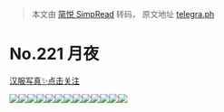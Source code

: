 > 本文由 [简悦 SimpRead](http://ksria.com/simpread/) 转码， 原文地址 [telegra.ph](https://telegra.ph/221-07-14)

No.221 月夜
=========

[汉服写真✨点击关注](https://t.me/hanfuxiezhen)

![](https://telegra.ph/file/76efb76daa2d8a79afb2d.jpg)![](https://telegra.ph/file/eadce118988ea7d9e7c55.jpg)![](https://telegra.ph/file/f9160a6047ccc234f45f8.jpg)![](https://telegra.ph/file/b8738210fd59963adb8f1.jpg)![](https://telegra.ph/file/edf620d9014f02ed25819.jpg)![](https://telegra.ph/file/551592a0f0a546ac7e141.jpg)![](https://telegra.ph/file/0f61b7c784d2da9fbd2ad.jpg)![](https://telegra.ph/file/15e87c1ba470485a20c7a.jpg)![](https://telegra.ph/file/423a68022380c0f7871bb.jpg)![](https://telegra.ph/file/894b55b0f933eece058f0.jpg)![](https://telegra.ph/file/98c615dad3eb57205e97e.jpg)![](https://telegra.ph/file/1040e248c7ec496a05a49.jpg)![](https://telegra.ph/file/843badd5ac38ea13e2081.jpg)